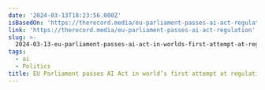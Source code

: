 ```yaml
---
date: '2024-03-13T18:23:56.000Z'
isBasedOn: 'https://therecord.media/eu-parliament-passes-ai-act-regulation'
link: 'https://therecord.media/eu-parliament-passes-ai-act-regulation'
slug: >-
  2024-03-13-eu-parliament-passes-ai-act-in-worlds-first-attempt-at-regulating-the-tech
tags:
  - ai
  - Politics
title: EU Parliament passes AI Act in world’s first attempt at regulating the tech
---
```


